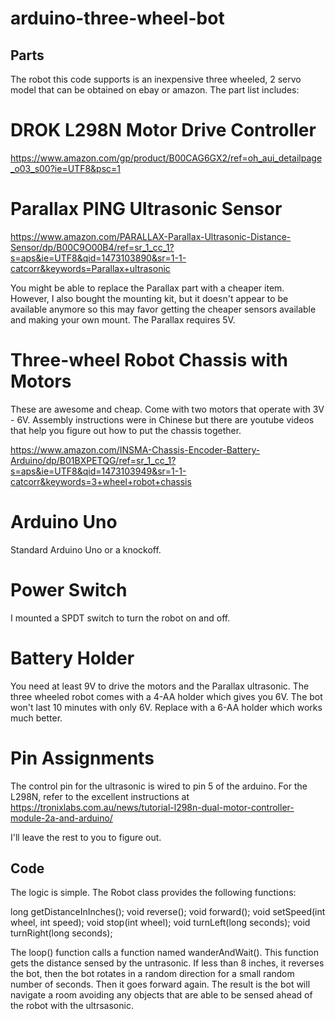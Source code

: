 # arduino-three-wheel-bot

Parts
-----

The robot this code supports is an inexpensive three wheeled, 2 servo model 
that can be obtained on ebay or amazon. The part list includes:

DROK L298N Motor Drive Controller
=================================

https://www.amazon.com/gp/product/B00CAG6GX2/ref=oh_aui_detailpage_o03_s00?ie=UTF8&psc=1

Parallax PING Ultrasonic Sensor
===============================

https://www.amazon.com/PARALLAX-Parallax-Ultrasonic-Distance-Sensor/dp/B00C9O00B4/ref=sr_1_cc_1?s=aps&ie=UTF8&qid=1473103890&sr=1-1-catcorr&keywords=Parallax+ultrasonic

You might be able to replace the Parallax part with a cheaper item. However,
I also bought the mounting kit, but it doesn't appear to be available anymore
so this may favor getting the cheaper sensors available and making your own 
mount. The Parallax requires 5V.

Three-wheel Robot Chassis with Motors
=====================================

These are awesome and cheap. Come with two motors that operate with 3V - 6V.
Assembly instructions were in Chinese but there are youtube videos that help
you figure out how to put the chassis together.

https://www.amazon.com/INSMA-Chassis-Encoder-Battery-Arduino/dp/B01BXPETQG/ref=sr_1_cc_1?s=aps&ie=UTF8&qid=1473103949&sr=1-1-catcorr&keywords=3+wheel+robot+chassis

Arduino Uno
===========

Standard Arduino Uno or a knockoff. 

Power Switch
============

I mounted a SPDT switch to turn the robot on and off.

Battery Holder
==============

You need at least 9V to drive the motors and the Parallax ultrasonic. The 
three wheeled robot comes with a 4-AA holder which gives you 6V. The bot 
won't last 10 minutes with only 6V. Replace with a 6-AA holder which works
much better.

Pin Assignments
===============

The control pin for the ultrasonic is wired to pin 5 of the arduino. For the
L298N, refer to the excellent instructions at
https://tronixlabs.com.au/news/tutorial-l298n-dual-motor-controller-module-2a-and-arduino/

I'll leave the rest to you to figure out. 

Code
----

The logic is simple. The Robot class provides the following functions:

  long getDistanceInInches();
  void reverse();
  void forward();
  void setSpeed(int wheel, int speed);
  void stop(int wheel);
  void turnLeft(long seconds);
  void turnRight(long seconds);

The loop() function calls a function named wanderAndWait(). This function
gets the distance sensed by the untrasonic. If less than 8 inches, it 
reverses the bot, then the bot rotates in a random direction for a small
random number of seconds. Then it goes forward again. The result is the 
bot will navigate a room avoiding any objects that are able to be sensed
ahead of the robot with the ultrsasonic.
